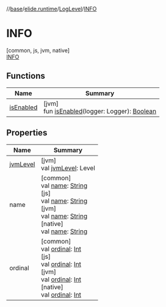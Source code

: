 //[base](../../../../index.md)/[elide.runtime](../../index.md)/[LogLevel](../index.md)/[INFO](index.md)

# INFO

[common, js, jvm, native]\
[INFO](index.md)

## Functions

| Name | Summary |
|---|---|
| [isEnabled](../is-enabled.md) | [jvm]<br>fun [isEnabled](../is-enabled.md)(logger: Logger): [Boolean](https://kotlinlang.org/api/latest/jvm/stdlib/kotlin/-boolean/index.html) |

## Properties

| Name | Summary |
|---|---|
| [jvmLevel](../jvm-level.md) | [jvm]<br>val [jvmLevel](../jvm-level.md): Level |
| name | [common]<br>val [name](../-e-r-r-o-r/index.md#-372974862%2FProperties%2F-1416663450): [String](https://kotlinlang.org/api/latest/jvm/stdlib/kotlin/-string/index.html)<br>[js]<br>val [name](../../../lib.protobuf/-wire-type/-f-i-x-e-d32/index.md#-372974862%2FProperties%2F-431612152): [String](https://kotlinlang.org/api/latest/jvm/stdlib/kotlin/-string/index.html)<br>[jvm]<br>val [name](../-e-r-r-o-r/index.md#-372974862%2FProperties%2F-272498224): [String](https://kotlinlang.org/api/latest/jvm/stdlib/kotlin/-string/index.html)<br>[native]<br>val [name](../-e-r-r-o-r/index.md#-372974862%2FProperties%2F911148602): [String](https://kotlinlang.org/api/latest/jvm/stdlib/kotlin/-string/index.html) |
| ordinal | [common]<br>val [ordinal](../-e-r-r-o-r/index.md#-739389684%2FProperties%2F-1416663450): [Int](https://kotlinlang.org/api/latest/jvm/stdlib/kotlin/-int/index.html)<br>[js]<br>val [ordinal](../../../lib.protobuf/-wire-type/-f-i-x-e-d32/index.md#-739389684%2FProperties%2F-431612152): [Int](https://kotlinlang.org/api/latest/jvm/stdlib/kotlin/-int/index.html)<br>[jvm]<br>val [ordinal](../-e-r-r-o-r/index.md#-739389684%2FProperties%2F-272498224): [Int](https://kotlinlang.org/api/latest/jvm/stdlib/kotlin/-int/index.html)<br>[native]<br>val [ordinal](../-e-r-r-o-r/index.md#-739389684%2FProperties%2F911148602): [Int](https://kotlinlang.org/api/latest/jvm/stdlib/kotlin/-int/index.html) |

